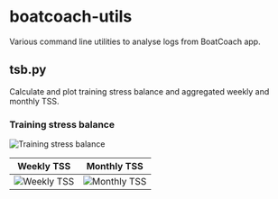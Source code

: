 # boatcoach-utils
Various command line utilities to analyse logs from BoatCoach app.

## tsb.py
Calculate and plot training stress balance and aggregated weekly and monthly TSS.

### Training stress balance
![Training stress balance][TSB]

Weekly TSS | Monthly TSS
--- | ---
![Weekly TSS][TSS_W] | ![Monthly TSS][TSS_M]


[TSB]: https://i.imgur.com/ufy8ttc.png
[TSS_W]: https://i.imgur.com/qoOwzc1.png
[TSS_M]: https://i.imgur.com/w3fkxnd.png
